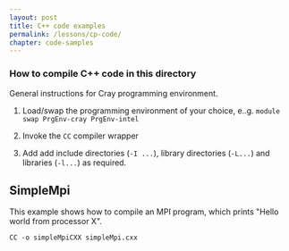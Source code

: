 ```yaml
---
layout: post
title: C++ code examples
permalink: /lessons/cp-code/
chapter: code-samples
---
```


### How to compile C++ code in this directory

General instructions for Cray programming environment.

 1. Load/swap the programming environment of your choice, e..g. ```module swap PrgEnv-cray PrgEnv-intel```

 2. Invoke the ```CC``` compiler wrapper

 3. Add add include directories (```-I ...```), library directories (```-L...```) and libraries (```-l...```) as required.

## SimpleMpi

This example shows how to compile an MPI program, which prints "Hello world from processor X".

```
CC -o simpleMpiCXX simpleMpi.cxx
```
